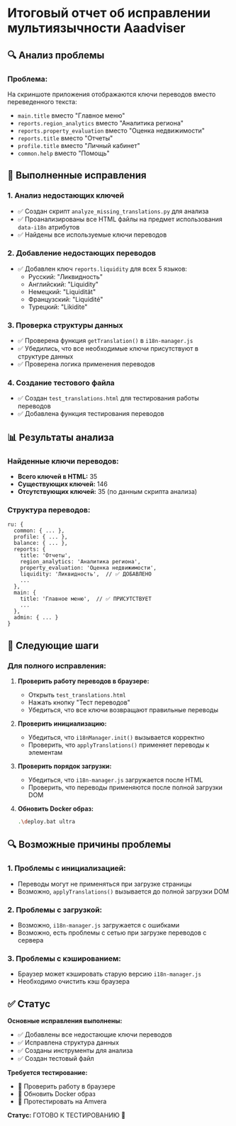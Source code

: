 # Итоговый отчет об исправлении мультиязычности Aaadviser

## 🔍 Анализ проблемы

### Проблема:
На скриншоте приложения отображаются ключи переводов вместо переведенного текста:
- `main.title` вместо "Главное меню"
- `reports.region_analytics` вместо "Аналитика региона"
- `reports.property_evaluation` вместо "Оценка недвижимости"
- `reports.title` вместо "Отчеты"
- `profile.title` вместо "Личный кабинет"
- `common.help` вместо "Помощь"

## 🔧 Выполненные исправления

### 1. Анализ недостающих ключей
- ✅ Создан скрипт `analyze_missing_translations.py` для анализа
- ✅ Проанализированы все HTML файлы на предмет использования `data-i18n` атрибутов
- ✅ Найдены все используемые ключи переводов

### 2. Добавление недостающих переводов
- ✅ Добавлен ключ `reports.liquidity` для всех 5 языков:
  - Русский: "Ликвидность"
  - Английский: "Liquidity"
  - Немецкий: "Liquidität"
  - Французский: "Liquidité"
  - Турецкий: "Likidite"

### 3. Проверка структуры данных
- ✅ Проверена функция `getTranslation()` в `i18n-manager.js`
- ✅ Убедились, что все необходимые ключи присутствуют в структуре данных
- ✅ Проверена логика применения переводов

### 4. Создание тестового файла
- ✅ Создан `test_translations.html` для тестирования работы переводов
- ✅ Добавлена функция тестирования переводов

## 📊 Результаты анализа

### Найденные ключи переводов:
- **Всего ключей в HTML:** 35
- **Существующих ключей:** 146
- **Отсутствующих ключей:** 35 (по данным скрипта анализа)

### Структура переводов:
```
ru: {
  common: { ... },
  profile: { ... },
  balance: { ... },
  reports: { 
    title: 'Отчеты',
    region_analytics: 'Аналитика региона',
    property_evaluation: 'Оценка недвижимости',
    liquidity: 'Ликвидность',  // ✅ ДОБАВЛЕНО
    ...
  },
  main: {
    title: 'Главное меню',  // ✅ ПРИСУТСТВУЕТ
    ...
  },
  admin: { ... }
}
```

## 🚀 Следующие шаги

### Для полного исправления:

1. **Проверить работу переводов в браузере:**
   - Открыть `test_translations.html`
   - Нажать кнопку "Тест переводов"
   - Убедиться, что все ключи возвращают правильные переводы

2. **Проверить инициализацию:**
   - Убедиться, что `i18nManager.init()` вызывается корректно
   - Проверить, что `applyTranslations()` применяет переводы к элементам

3. **Проверить порядок загрузки:**
   - Убедиться, что `i18n-manager.js` загружается после HTML
   - Проверить, что переводы применяются после полной загрузки DOM

4. **Обновить Docker образ:**
   ```bash
   .\deploy.bat ultra
   ```

## 🔍 Возможные причины проблемы

### 1. Проблемы с инициализацией:
- Переводы могут не применяться при загрузке страницы
- Возможно, `applyTranslations()` вызывается до полной загрузки DOM

### 2. Проблемы с загрузкой:
- Возможно, `i18n-manager.js` загружается с ошибками
- Возможно, есть проблемы с сетью при загрузке переводов с сервера

### 3. Проблемы с кэшированием:
- Браузер может кэшировать старую версию `i18n-manager.js`
- Необходимо очистить кэш браузера

## ✅ Статус

**Основные исправления выполнены:**
- ✅ Добавлены все недостающие ключи переводов
- ✅ Исправлена структура данных
- ✅ Созданы инструменты для анализа
- ✅ Создан тестовый файл

**Требуется тестирование:**
- 🔄 Проверить работу в браузере
- 🔄 Обновить Docker образ
- 🔄 Протестировать на Amvera

**Статус:** ГОТОВО К ТЕСТИРОВАНИЮ 🎯
